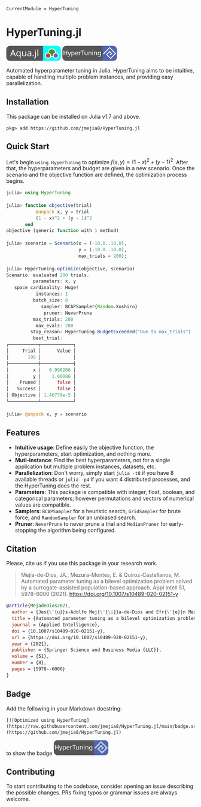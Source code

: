 ```@meta
CurrentModule = HyperTuning
```

# HyperTuning.jl

[![Aqua QA](https://raw.githubusercontent.com/JuliaTesting/Aqua.jl/master/badge.svg)](https://github.com/JuliaTesting/Aqua.jl)
[![Optimized using HyperTuning](https://raw.githubusercontent.com/jmejia8/HyperTuning.jl/main/badge.svg)](https://github.com/jmejia8/HyperTuning.jl)

Automated hyperparameter tuning in Julia.
HyperTuning aims to be intuitive, capable of handling multiple problem instances, and providing easy parallelization.

## Installation

This package can be installed on Julia v1.7 and above.

```
pkg> add https://github.com/jmejia8/HyperTuning.jl
```

## Quick Start

Let's begin `using HyperTuning` to optimize $f(x,y)=(1-x)^2+(y-1)^2$.
After that, the hyperparameters and budget are given in a new scenario.
Once the scenario and the objective function are defined, the optimization process begins. 

```julia
julia> using HyperTuning

julia> function objective(trial)
           @unpack x, y = trial
           (1 - x)^2 + (y - 1)^2
       end
objective (generic function with 1 method)

julia> scenario = Scenario(x = (-10.0..10.0),
                           y = (-10.0..10.0),
                           max_trials = 200);

julia> HyperTuning.optimize(objective, scenario)
Scenario: evaluated 200 trials.
          parameters: x, y
   space cardinality: Huge!
           instances: 1
          batch_size: 8
             sampler: BCAPSampler{Random.Xoshiro}
              pruner: NeverPrune
          max_trials: 200
           max_evals: 200
         stop_reason: HyperTuning.BudgetExceeded("Due to max_trials")
          best_trial: 
┌───────────┬────────────┐
│     Trial │      Value │
│       198 │            │
├───────────┼────────────┤
│         x │   0.996266 │
│         y │    1.00086 │
│    Pruned │      false │
│   Success │      false │
│ Objective │ 1.46779e-5 │
└───────────┴────────────┘

julia> @unpack x, y = scenario
```

## Features

- **Intuitive usage**: Define easily the objective function, the hyperparameters, start optimization, and nothing more.
- **Muti-instance**: Find the best hyperparameters, not for a single application but multiple problem instances, datasets, etc.
- **Parallelization**: Don't worry, simply start `julia -t8` if you have 8 available threads or `julia -p4` if you want 4 distributed processes, and the HyperTuning does the rest.
- **Parameters**: This package is compatible with integer, float, boolean, and categorical parameters; however permutations and vectors of numerical values are compatible.
- **Samplers**: `BCAPSampler` for a heuristic search, `GridSampler` for brute force, and `RandomSampler` for an unbiased search.
- **Pruner**: `NeverPrune` to never prune a trial and `MedianPruner` for early-stopping the algorithm being configured.

## Citation

Please, cite us if you use this package in your research work.

> Mejía-de-Dios, JA., Mezura-Montes, E. & Quiroz-Castellanos, M. Automated parameter tuning as a bilevel optimization problem solved by a surrogate-assisted population-based approach. Appl Intell 51, 5978–6000 (2021). https://doi.org/10.1007/s10489-020-02151-y

```bibtex
@article{MejadeDios2021,
  author = {Jes{\'{u}}s-Adolfo Mej{\'{\i}}a-de-Dios and Efr{\'{e}}n Mezura-Montes and Marcela Quiroz-Castellanos},
  title = {Automated parameter tuning as a bilevel optimization problem solved by a surrogate-assisted population-based approach},
  journal = {Applied Intelligence},
  doi = {10.1007/s10489-020-02151-y},
  url = {https://doi.org/10.1007/s10489-020-02151-y},
  year = {2021},
  publisher = {Springer Science and Business Media {LLC}},
  volume = {51},
  number = {8},
  pages = {5978--6000}
}
```

## Badge

Add the following in your Markdown docstring:

```
[![Optimized using HyperTuning](https://raw.githubusercontent.com/jmejia8/HyperTuning.jl/main/badge.svg)](https://github.com/jmejia8/HyperTuning.jl)
```

to show the badge [![Optimized using HyperTuning](https://raw.githubusercontent.com/jmejia8/HyperTuning.jl/main/badge.svg)](https://github.com/jmejia8/HyperTuning.jl)


## Contributing

To start contributing to the codebase, consider opening an issue describing the possible changes.
PRs fixing typos or grammar issues are always welcome. 
